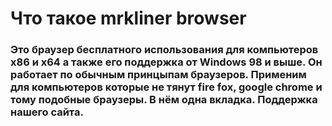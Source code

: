 <h1>Что такое mrkliner browser</h1>
<h3>Это браузер бесплатного использования для компьютеров x86 и x64 а также его поддержка от Windows 98 и выше. Он работает по обычным принцыпам браузеров.
Применим для компьютеров которые не тянут fire fox, google chrome и тому подобные браузеры. В нём одна вкладка.
Поддержка нашего сайта.
</h3>
<h1>
